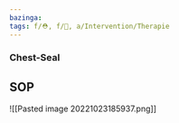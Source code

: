 ```yaml
---
bazinga: 
tags: f/⛑️, f/🔪, a/Intervention/Therapie
---
```

### Chest-Seal

## SOP
![[Pasted image 20221023185937.png]]